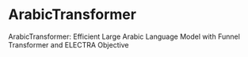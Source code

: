 # ArabicTransformer
ArabicTransformer: Efficient Large Arabic Language Model with Funnel Transformer and ELECTRA Objective

